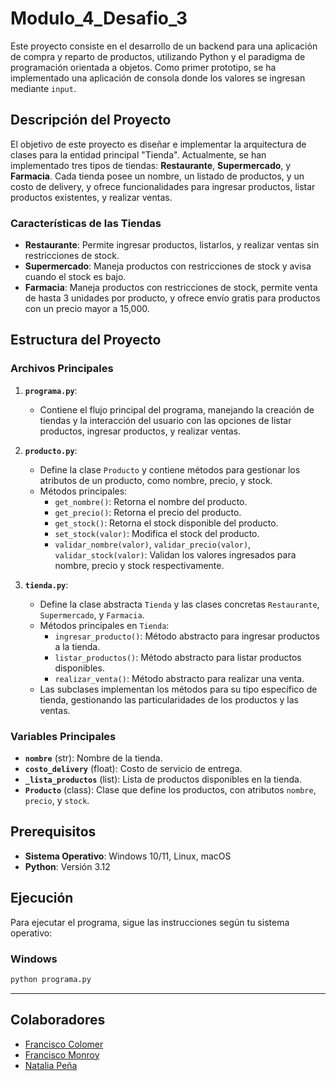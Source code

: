 # Modulo_4_Desafio_3

Este proyecto consiste en el desarrollo de un backend para una aplicación de compra y reparto de productos, utilizando Python y el paradigma de programación orientada a objetos. Como primer prototipo, se ha implementado una aplicación de consola donde los valores se ingresan mediante `input`.

## Descripción del Proyecto

El objetivo de este proyecto es diseñar e implementar la arquitectura de clases para la entidad principal "Tienda". Actualmente, se han implementado tres tipos de tiendas: **Restaurante**, **Supermercado**, y **Farmacia**. Cada tienda posee un nombre, un listado de productos, y un costo de delivery, y ofrece funcionalidades para ingresar productos, listar productos existentes, y realizar ventas.

### Características de las Tiendas

- **Restaurante**: Permite ingresar productos, listarlos, y realizar ventas sin restricciones de stock.
- **Supermercado**: Maneja productos con restricciones de stock y avisa cuando el stock es bajo.
- **Farmacia**: Maneja productos con restricciones de stock, permite venta de hasta 3 unidades por producto, y ofrece envío gratis para productos con un precio mayor a 15,000.

## Estructura del Proyecto

### Archivos Principales

1. **`programa.py`**:
   - Contiene el flujo principal del programa, manejando la creación de tiendas y la interacción del usuario con las opciones de listar productos, ingresar productos, y realizar ventas.

2. **`producto.py`**:
   - Define la clase `Producto` y contiene métodos para gestionar los atributos de un producto, como nombre, precio, y stock.
   - Métodos principales:
     - `get_nombre()`: Retorna el nombre del producto.
     - `get_precio()`: Retorna el precio del producto.
     - `get_stock()`: Retorna el stock disponible del producto.
     - `set_stock(valor)`: Modifica el stock del producto.
     - `validar_nombre(valor)`, `validar_precio(valor)`, `validar_stock(valor)`: Validan los valores ingresados para nombre, precio y stock respectivamente.

3. **`tienda.py`**:
   - Define la clase abstracta `Tienda` y las clases concretas `Restaurante`, `Supermercado`, y `Farmacia`.
   - Métodos principales en `Tienda`:
     - `ingresar_producto()`: Método abstracto para ingresar productos a la tienda.
     - `listar_productos()`: Método abstracto para listar productos disponibles.
     - `realizar_venta()`: Método abstracto para realizar una venta.
   - Las subclases implementan los métodos para su tipo específico de tienda, gestionando las particularidades de los productos y las ventas.

### Variables Principales

- **`nombre`** (str): Nombre de la tienda.
- **`costo_delivery`** (float): Costo de servicio de entrega.
- **`_lista_productos`** (list): Lista de productos disponibles en la tienda.
- **`Producto`** (class): Clase que define los productos, con atributos `nombre`, `precio`, y `stock`.

## Prerequisitos

- **Sistema Operativo**: Windows 10/11, Linux, macOS
- **Python**: Versión 3.12

## Ejecución

Para ejecutar el programa, sigue las instrucciones según tu sistema operativo:

### Windows

```bash
python programa.py
```
------------------------------------------
## Colaboradores
- [Francisco Colomer](https://github.com/Cy5k0) 
- [Francisco Monroy](https://github.com/fmonroy75)
- [Natalia Peña](https://github.com/StudentNPD)

